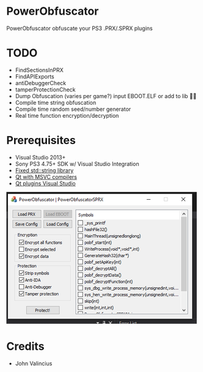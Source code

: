 # PowerObfuscator
PowerObfuscator obfuscate your PS3 .PRX/.SPRX plugins

# TODO
- FindSectionsInPRX
- FindAPIExports
- antiDebuggerCheck 
- tamperProtectionCheck
- Dump Obfuscation (varies per game?) input EBOOT.ELF or add to lib 🤷‍♂️
- Compile time string obfuscation 
- Compile time random seed/number generator
- Real time function encryption/decryption
 
# Prerequisites
- Visual Studio 2013+
- Sony PS3 4.75+ SDK w/ Visual Studio Integration
- [Fixed std::string library](https://github.com/skiff/libpsutil/releases)
- [Qt with MSVC compilers](https://www.qt.io/download-qt-installer)
- [Qt plugins Visual Studio](https://www.youtube.com/watch?v=rH2Kq2BIGVs)

![Preview](https://github.com/TheRouletteBoi/PowerObfuscator/blob/master/Assets/Screenshots/Preview.PNG)


# Credits
- John Valincius
